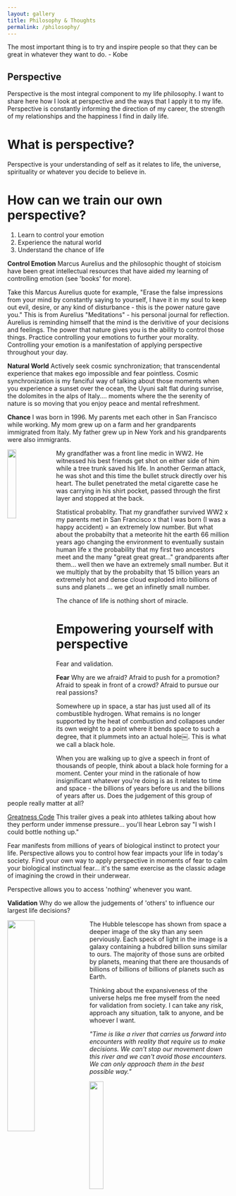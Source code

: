 ```yaml
---
layout: gallery
title: Philosophy & Thoughts
permalink: /philosophy/
---
```


The most important thing is to try and inspire people so that they can be great in whatever they want to do. - Kobe 

## Perspective

Perspective is the most integral component to my life philosophy. I want to share here how I look at perspective and the ways that I apply it to my life. Perspective is constantly informing the direction of my career, the strength of my relationships and the happiness I find in daily life.

# What is perspective?

Perspective is your understanding of self as it relates to life, the universe, spirituality or whatever you decide to believe in.

# How can we train our own perspective?

1. Learn to control your emotion
2. Experience the natural world
3. Understand the chance of life

**Control Emotion**
Marcus Aurelius and the philosophic thought of stoicism have been great intellectual resources that have aided my learning of controlling emotion (see 'books' for more).

Take this Marcus Aurelius quote for example, "Erase the false impressions from your mind by constantly saying to yourself, I have it in my soul to keep out evil, desire, or any kind of disturbance - this is the power nature gave you." This is from Aurelius "Meditations" - his personal journal for reflection. Aurelius is reminding himself that the mind is the derivitive of your decisions and feelings. The power that nature gives you is the ability to control those things. Practice controlling your emotions to further your morality. Controlling your emotion is a manifestation of applying perspective throughout your day.

**Natural World**
Actively seek cosmic synchronization; that transcendental experience that makes ego impossible and fear pointless. Cosmic synchronization is my fanciful way of talking about those moments when you experience a sunset over the ocean, the Uyuni salt flat during sunrise, the dolomites in the alps of Italy.... moments where the the serenity of nature is so moving that you enjoy peace and mental refreshment. 

**Chance**
I was born in 1996. My parents met each other in San Francisco while working. My mom grew up on a farm and her grandparents immigrated from Italy. My father grew up in New York and his grandparents were also immigrants.

<img style="float: left; margin: 0px 10px 10px 0px;" src="{{site.imgurl}}/grandpa.JPG" width="20%" />
My grandfather was a front line medic in WW2. He witnessed his best friends get shot on either side of him while a tree trunk saved his life. In another German attack, he was shot and this time the bullet struck directly over his heart. The bullet penetrated the metal cigarette case he was carrying in his shirt pocket, passed through the first layer and stopped at the back.

Statistical probablity. That my grandfather survived WW2 x my parents met in San Francisco x that I was born (I was a happy accident) = an extremely low number. But what about the probabilty that a meteorite hit the earth 66 million years ago changing the environment to eventually sustain human life x the probability that my first two ancestors meet and the many "great great great..." grandparents after them... well then we have an extremely small number. But it we multiply that by the probabilty that 15 billion years an extremely hot and dense cloud exploded into billions of suns and planets ... we get an infinetly small number.

The chance of life is nothing short of miracle.

# Empowering yourself with perspective

Fear and validation.  

**Fear**
Why are we afraid? Afraid to push for a promotion? Afraid to speak in front of a crowd? Afraid to pursue our real passions? 

Somewhere up in space, a star has just used all of its combustible hydrogen. What remains is no longer supported by the heat of combustion and collapses under its own weight to a point where it bends space to such a degree, that it plummets into an actual hole￼. This is what we call a black hole.

When you are walking up to give a speech in front of thousands of people, think about a black hole forming for a moment. Center your mind in the rationale of how insignificant whatever you're doing is as it relates to time and space - the billions of years before us and the billions of years after us. Does the judgement of this group of people really matter at all?

[Greatness Code](https://www.youtube.com/watch?time_continue=88&v=t2I3Yd27dGw&feature=emb_logo) This trailer gives a peak into athletes talking about how they perform under immense pressure... you'll hear Lebron say "I wish I could bottle nothing up."

Fear manifests from millions of years of biological instinct to protect your life. Perspective allows you to control how fear impacts your life in today's society. Find your own way to apply perspective in moments of fear to calm your biological instinctual fear... it's the same exercise as the classic adage of imagining the crowd in their underwear. 

Perspective allows you to access 'nothing' whenever you want.

**Validation**
Why do we allow the judgements of 'others' to influence our largest life decisions?

<img style="float: left; margin: 0px 10px 10px 0px;" src="{{site.imgurl}}/Hubble.jpg" width="35%" /> 
The Hubble telescope has shown from space a deeper image of the sky than any seen perviously. Each speck of light in the image is a galaxy containing a hubdred billion suns similar to ours. The majority of those suns are orbited by planets, meaning that there are thousands of billions of billions of billions of planets such as Earth. 

Thinking about the expansiveness of the universe helps me free myself from the need for validation from society. I can take any risk, approach any situation, talk to anyone, and be whoever I want.



*"Time is like a river that carries us forward into encounters with reality that require us to make decisions. We can't stop our movement down this river and we can't avoid those encounters. We can only approach them in the best possible way."* 

<img style="float: center; margin: 0px 10px 10px 0px;" src="{{site.imgurl}}/snoopy.png" width="25%" /> 


